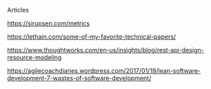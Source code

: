 Articles

https://sirupsen.com/metrics

https://lethain.com/some-of-my-favorite-technical-papers/

https://www.thoughtworks.com/en-us/insights/blog/rest-api-design-resource-modeling

https://agilecoachdiaries.wordpress.com/2017/01/19/lean-software-development-7-wastes-of-software-development/
